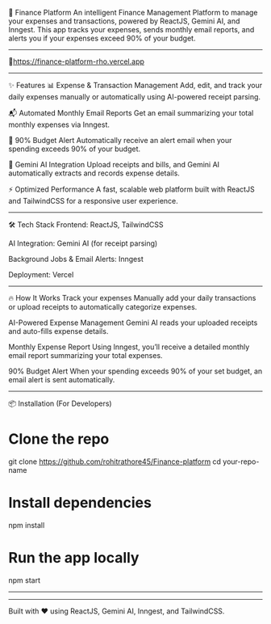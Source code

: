 🚀 Finance Platform
An intelligent Finance Management Platform to manage your expenses and transactions, powered by ReactJS, Gemini AI, and Inngest.
This app tracks your expenses, sends monthly email reports, and alerts you if your expenses exceed 90% of your budget.
_________________________________________________________________________________________________________________________________
🔗https://finance-platform-rho.vercel.app

_________________________________________________________________________________________________________________________________
✨ Features
📊 Expense & Transaction Management
Add, edit, and track your daily expenses manually or automatically using AI-powered receipt parsing.

📬 Automated Monthly Email Reports
Get an email summarizing your total monthly expenses via Inngest.

🚨 90% Budget Alert
Automatically receive an alert email when your spending exceeds 90% of your budget.

🤖 Gemini AI Integration
Upload receipts and bills, and Gemini AI automatically extracts and records expense details.

⚡ Optimized Performance
A fast, scalable web platform built with ReactJS and TailwindCSS for a responsive user experience.
_________________________________________________________________________________________________________________________________

🛠 Tech Stack
Frontend: ReactJS, TailwindCSS

AI Integration: Gemini AI (for receipt parsing)

Background Jobs & Email Alerts: Inngest

Deployment: Vercel

_________________________________________________________________________________________________________________________________

🔥 How It Works
Track your expenses
Manually add your daily transactions or upload receipts to automatically categorize expenses.

AI-Powered Expense Management
Gemini AI reads your uploaded receipts and auto-fills expense details.

Monthly Expense Report
Using Inngest, you’ll receive a detailed monthly email report summarizing your total expenses.

90% Budget Alert
When your spending exceeds 90% of your set budget, an email alert is sent automatically.

_________________________________________________________________________________________________________________________________

📦 Installation (For Developers)
# Clone the repo
git clone https://github.com/rohitrathore45/Finance-platform
cd your-repo-name

# Install dependencies
npm install

# Run the app locally
npm start

_________________________________________________________________________________________________________________________________



_________________________________________________________________________________________________________________________________


Built with ❤️ using ReactJS, Gemini AI, Inngest, and TailwindCSS.
